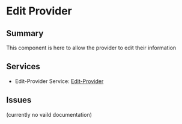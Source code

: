 # Edit Provider
## Summary 
This component is here to allow the provider to edit their information

## Services
- Edit-Provider Service: [Edit-Provider]

## Issues
(currently no vaild documentation)

[Edit-Provider]: ../Services/Identity/Account.md